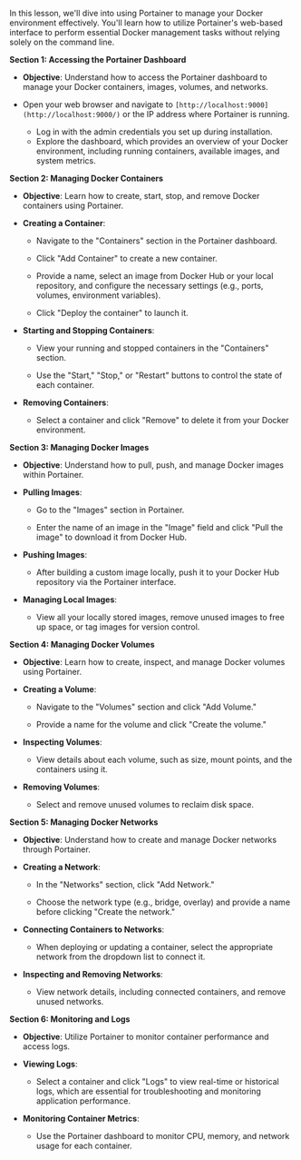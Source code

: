 In this lesson, we'll dive into using Portainer to manage your Docker environment effectively. You'll learn how to utilize Portainer's web-based interface to perform essential Docker management tasks without relying solely on the command line.

**Section 1: Accessing the Portainer Dashboard**  

-   **Objective**: Understand how to access the Portainer dashboard to manage your Docker containers, images, volumes, and networks.


-   Open your web browser and navigate to  `[http://localhost:9000](http://localhost:9000/)`  or the IP address where Portainer is running.
	-   Log in with the admin credentials you set up during installation.
	-   Explore the dashboard, which provides an overview of your Docker environment, including running containers, available images, and system metrics.

**Section 2: Managing Docker Containers**  

-   **Objective**: Learn how to create, start, stop, and remove Docker containers using Portainer.

-   **Creating a Container**:

	-   Navigate to the "Containers" section in the Portainer dashboard.
	-   Click "Add Container" to create a new container.
	-   Provide a name, select an image from Docker Hub or your local repository, and configure the necessary settings (e.g., ports, volumes, environment variables).

	-   Click "Deploy the container" to launch it.

-   **Starting and Stopping Containers**:

	-   View your running and stopped containers in the "Containers" section.

	-   Use the "Start," "Stop," or "Restart" buttons to control the state of each container.

-   **Removing Containers**:

	-   Select a container and click "Remove" to delete it from your Docker environment.

**Section 3: Managing Docker Images**  

-   **Objective**: Understand how to pull, push, and manage Docker images within Portainer.

-   **Pulling Images**:

	-   Go to the "Images" section in Portainer.

	-   Enter the name of an image in the "Image" field and click "Pull the image" to download it from Docker Hub.

-   **Pushing Images**:

	-   After building a custom image locally, push it to your Docker Hub repository via the Portainer interface.

-   **Managing Local Images**:

	-   View all your locally stored images, remove unused images to free up space, or tag images for version control.

**Section 4: Managing Docker Volumes**  

-   **Objective**: Learn how to create, inspect, and manage Docker volumes using Portainer.

-   **Creating a Volume**:

	-   Navigate to the "Volumes" section and click "Add Volume."

	-   Provide a name for the volume and click "Create the volume."

-   **Inspecting Volumes**:

	-   View details about each volume, such as size, mount points, and the containers using it.

-   **Removing Volumes**:

	-   Select and remove unused volumes to reclaim disk space.

**Section 5: Managing Docker Networks**  

-   **Objective**: Understand how to create and manage Docker networks through Portainer.

-   **Creating a Network**:

	-   In the "Networks" section, click "Add Network."

	-   Choose the network type (e.g., bridge, overlay) and provide a name before clicking "Create the network."

-   **Connecting Containers to Networks**:

	-   When deploying or updating a container, select the appropriate network from the dropdown list to connect it.

-   **Inspecting and Removing Networks**:

	-   View network details, including connected containers, and remove unused networks.

**Section 6: Monitoring and Logs**  

-   **Objective**: Utilize Portainer to monitor container performance and access logs.

-   **Viewing Logs**:

	-   Select a container and click "Logs" to view real-time or historical logs, which are essential for troubleshooting and monitoring application performance.

-   **Monitoring Container Metrics**:

	-   Use the Portainer dashboard to monitor CPU, memory, and network usage for each container.
<!--stackedit_data:
eyJoaXN0b3J5IjpbNzQ1NjI3OTc4XX0=
-->